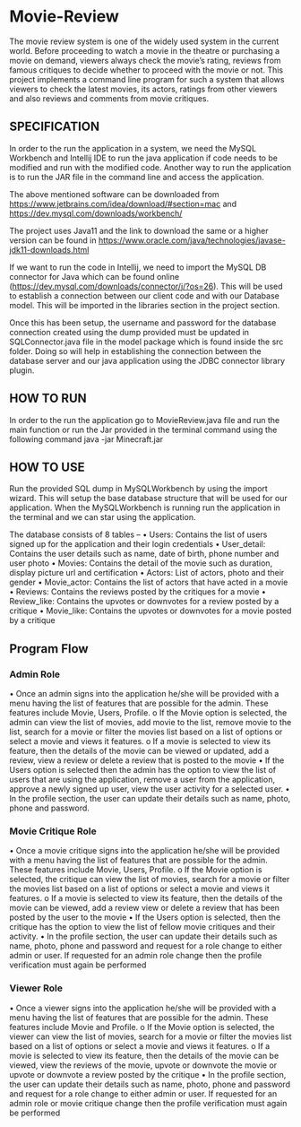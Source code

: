 # Movie-Review
The movie review system is one of the widely used system in the current world. Before proceeding to watch a movie in the theatre or purchasing a movie on demand, viewers always check the movie’s rating, reviews from famous critiques to decide whether to proceed with the movie or not. This project implements a command line program for such a system that allows viewers to check the latest movies, its actors, ratings from other viewers and also reviews and comments from movie critiques.

## SPECIFICATION
In order to the run the application in a system, we need the MySQL Workbench and Intellij IDE to run the java application if code needs to be modified and run with the modified code. Another way to run the application is to run the JAR file in the command line and access the application. 

The above mentioned software can be downloaded from https://www.jetbrains.com/idea/download/#section=mac and
https://dev.mysql.com/downloads/workbench/

The project uses Java11 and the link to download the same or a higher version can be found in https://www.oracle.com/java/technologies/javase-jdk11-downloads.html

If we want to run the code in Intellij, we need to import the MySQL DB connector for Java which can be found online (https://dev.mysql.com/downloads/connector/j/?os=26). This will be used to establish a connection between our client code and with our Database model. This will be imported in the libraries section in the project section.

Once this has been setup, the username and password for the database connection created using the dump provided must be updated in SQLConnector.java file in the model package which is found inside the src folder. Doing so will help in establishing the connection between the database server and our java application using the JDBC connector library plugin.

## HOW TO RUN
In order to the run the application go to MovieReview.java file and run the main function or run the Jar provided in the terminal command using the following command
				java -jar Minecraft.jar
 
## HOW TO USE
Run the provided SQL dump in MySQLWorkbench by using the import wizard. This will setup the base database structure that will be used for our application.
When the MySQLWorkbench is running run the application in the terminal and we can star using the application.

The database consists of 8 tables –
•	Users: Contains the list of users signed up for the application and their login credentials
•	User_detail: Contains the user details such as name, date of birth, phone number and user photo
•	Movies: Contains the detail of the movie such as duration, display picture url and certification
•	Actors: List of actors, photo and their gender
•	Movie_actor: Contains the list of actors that have acted in a movie
•	Reviews: Contains the reviews posted by the critiques for a movie
•	Review_like: Contains the upvotes or downvotes for a review posted by a critique
•	Movie_like: Contains the upvotes or downvotes for a movie posted by a critique

## Program Flow

### Admin Role
•	Once an admin signs into the application he/she will be provided with a menu having the list of features that are possible for the admin. These features include Movie, Users, Profile. 
o	If the Movie option is selected, the admin can view the list of movies, add movie to the list, remove movie to the list, search for a movie or filter the movies list based on a list of options or select a movie and views it features.
o	If a movie is selected to view its feature, then the details of the movie can be viewed or updated, add a review, view a review or delete a review that is posted to the movie
•	If the Users option is selected then the admin has the option to view the list of users that are using the application, remove a user from the application, approve a newly signed up user, view the user activity for a selected user.
•	In the profile section, the user can update their details such as name, photo, phone and password.

### Movie Critique Role
•	Once a movie critique signs into the application he/she will be provided with a menu having the list of features that are possible for the admin. These features include Movie, Users, Profile. 
o	If the Movie option is selected, the critique can view the list of movies, search for a movie or filter the movies list based on a list of options or select a movie and views it features.
o	If a movie is selected to view its feature, then the details of the movie can be viewed, add a review view or delete a review that has been posted by the user to the movie
•	If the Users option is selected, then the critique has the option to view the list of fellow movie critiques and their activity.
•	In the profile section, the user can update their details such as name, photo, phone and password and request for a role change to either admin or user. If requested for an admin role change then the profile verification must again be performed

### Viewer Role
•	Once a viewer signs into the application he/she will be provided with a menu having the list of features that are possible for the admin. These features include Movie and Profile. 
o	If the Movie option is selected, the viewer can view the list of movies, search for a movie or filter the movies list based on a list of options or select a movie and views it features.
o	If a movie is selected to view its feature, then the details of the movie can be viewed, view the reviews of the movie, upvote or downvote the movie or upvote or downvote a review posted by the critique
•	In the profile section, the user can update their details such as name, photo, phone and password and request for a role change to either admin or user. If requested for an admin role or movie critique change then the profile verification must again be performed

